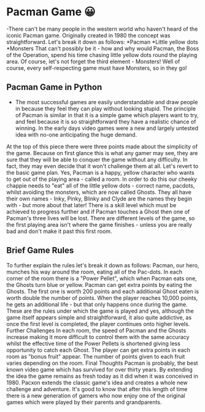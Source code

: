 # Pacman Game 😀

-There can't be many people in the western world who haven't heard of the iconic Pacman game. Originally created in 1980 the concept was straightforward.
Let's break it down as follows:
    *Pacman
    *Little yellow dots
    *Monsters
That can't possibly be it - how and why would Pacman, the Boss of the Operation, spend his time chasing little yellow dots round the playing area.
Of course, let's not forget the third element - Monsters! Well of course, every self-respecting game must have Monsters, so in they go!

## Pacman Game in Python

- The most successful games are easily understandable and draw people in because they feel they can play without looking stupid. The principle of Pacman is similar in that it is a simple game which players want to try, and feel because it is so straightforward they have a realistic chance of winning. In the early days video games were a new and largely untested idea with no-one anticipating the huge demand.

At the top of this piece there were three points made about the simplicity of the game. Because on first glance this is what any gamer may see, they are sure that they will be able to conquer the game without any difficulty. In fact, they may even decide that it won't challenge them at all.
Let's revert to the basic game plan. Yes, Pacman is a happy, yellow character who wants to get out of the playing area - called a room. In order to do this our cheeky chappie needs to "eat" all of the little yellow dots - correct name, pacdots, whilst avoiding the monsters, which are now called Ghosts. They all have their own names - Inky, Pinky, Blinky and Clyde are the names they begin with - but more about that later! There is a skill level which must be achieved to progress further and if Pacman touches a Ghost then one of Pacman's three lives will be lost.
There are different levels of the game, so the first playing area isn't where the game finishes - unless you are really bad and don't make it past this first room.


## Brief Game Rules

To further explain the rules let's break it down as follows:
Pacman, our hero, munches his way around the room, eating all of the Pac-dots.
In each corner of the room there is a "Power Pellet", which when Pacman eats one, the Ghosts turn blue or yellow. Pacman can get extra points by eating the Ghosts. The first one is worth 200 points and each additional Ghost eaten is worth double the number of points.
When the player reaches 10,000 points, he gets an additional life - but that only happens once during the game.
These are the rules under which the game is played and yes, although the game itself appears simple and straightforward, it also quite addictive, as once the first level is completed, the player continues onto higher levels.
Further Challenges
In each room, the speed of Pacman and the Ghosts increase making it more difficult to control them with the same accuracy whilst the effective time of the Power Pellets is shortened giving less opportunity to catch each Ghost.
The player can get extra points in each room as "bonus fruit" appear. The number of points given to each fruit varies depending on the room.
Final Thoughts
Pacman is probably, the best known video game which has survived for over thirty years. By extending the idea the game remains as fresh today as it did when it was conceived in 1980.
Pacxon extends the classic game's idea and creates a whole new challenge and adventure.
It's good to know that after this length of time there is a new generation of gamers who now enjoy one of the original games which were played by their parents and grandparents.
